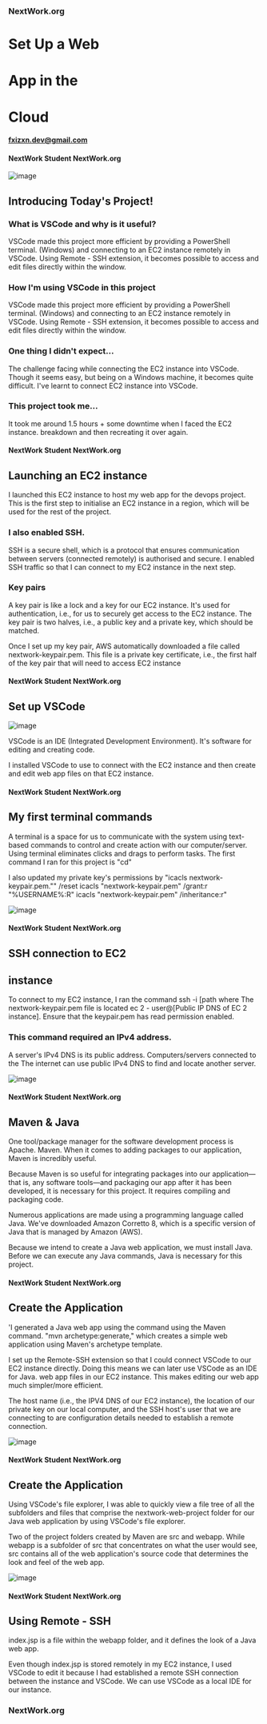 ### NextWork.org

# Set Up a Web

# App in the

# Cloud

#### fxizxn.dev@gmail.com


#### NextWork Student NextWork.org

![image](1.png)

## Introducing Today's Project!

### What is VSCode and why is it useful?

VSCode made this project more efficient by providing a PowerShell terminal.
(Windows) and connecting to an EC2 instance remotely in VSCode. Using Remote -
SSH extension, it becomes possible to access and edit files directly within the
window.

### How I'm using VSCode in this project

VSCode made this project more efficient by providing a PowerShell terminal.
(Windows) and connecting to an EC2 instance remotely in VSCode. Using Remote -
SSH extension, it becomes possible to access and edit files directly within the
window.

### One thing I didn't expect...

The challenge facing while connecting the EC2 instance into VSCode. Though it
seems easy, but being on a Windows machine, it becomes quite difficult. I've
learnt to connect EC2 instance into VSCode.

### This project took me...

It took me around 1.5 hours + some downtime when I faced the EC2 instance.
breakdown and then recreating it over again.


#### NextWork Student NextWork.org

## Launching an EC2 instance

I launched this EC2 instance to host my web app for the devops project. This is
the first step to initialise an EC2 instance in a region, which will be used for the
rest of the project.

### I also enabled SSH.

SSH is a secure shell, which is a protocol that ensures communication between
servers (connected remotely) is authorised and secure. I enabled SSH traffic so
that I can connect to my EC2 instance in the next step.

### Key pairs

A key pair is like a lock and a key for our EC2 instance. It's used for
authentication, i.e., for us to securely get access to the EC2 instance. The key
pair is two halves, i.e., a public key and a private key, which should be matched.

Once I set up my key pair, AWS automatically downloaded a file called
nextwork-keypair.pem. This file is a private key certificate, i.e., the first half of the
key pair that will need to access EC2 instance


#### NextWork Student NextWork.org

## Set up VSCode

![image](2.png)

VSCode is an IDE (Integrated Development Environment). It's software for
editing and creating code.

I installed VSCode to use to connect with the EC2 instance and then create and
edit web app files on that EC2 instance.


#### NextWork Student NextWork.org

## My first terminal commands

A terminal is a space for us to communicate with the system using text-based
commands to control and create action with our computer/server. Using
terminal eliminates clicks and drags to perform tasks. The first command I ran
for this project is "cd"

I also updated my private key's permissions by "icacls nextwork-keypair.pem.""
/reset icacls "nextwork-keypair.pem" /grant:r "%USERNAME%:R" icacls
"nextwork-keypair.pem" /inheritance:r"

![image](3.png)

#### NextWork Student NextWork.org

## SSH connection to EC2

## instance

To connect to my EC2 instance, I ran the command ssh -i [path where
The nextwork-keypair.pem file is located ec 2 - user@[Public IP DNS of EC 2
instance]. Ensure that the keypair.pem has read permission enabled.

### This command required an IPv4 address.

A server's IPv4 DNS is its public address. Computers/servers connected to the
The internet can use public IPv4 DNS to find and locate another server.

![image](4.png)

#### NextWork Student NextWork.org

## Maven & Java

One tool/package manager for the software development process is Apache.
Maven. When it comes to adding packages to our application, Maven is
incredibly useful.

Because Maven is so useful for integrating packages into our application—that
is, any software tools—and packaging our app after it has been developed, it is
necessary for this project. It requires compiling and packaging code.

Numerous applications are made using a programming language called Java.
We've downloaded Amazon Corretto 8, which is a specific version of Java that
is managed by Amazon (AWS).

Because we intend to create a Java web application, we must install Java.
Before we can execute any Java commands, Java is necessary for this project.


#### NextWork Student NextWork.org

## Create the Application

'I generated a Java web app using the command using the Maven command.
"mvn archetype:generate," which creates a simple web application using
Maven's archetype template.

I set up the Remote-SSH extension so that I could connect VSCode to our EC2
instance directly. Doing this means we can later use VSCode as an IDE for Java.
web app files in our EC2 instance. This makes editing our web app much
simpler/more efficient.

The host name (i.e., the IPV4 DNS of our EC2 instance), the location of our
private key on our local computer, and the SSH host's user that we are
connecting to are configuration details needed to establish a remote
connection.

![image](5.png)

#### NextWork Student NextWork.org

## Create the Application

Using VSCode's file explorer, I was able to quickly view a file tree of all the
subfolders and files that comprise the nextwork-web-project folder for our
Java web application by using VSCode's file explorer.

Two of the project folders created by Maven are src and webapp. While
webapp is a subfolder of src that concentrates on what the user would see, src
contains all of the web application's source code that determines the look and
feel of the web app.

![image](7.png)

#### NextWork Student NextWork.org

## Using Remote - SSH

index.jsp is a file within the webapp folder, and it defines the look of a Java web
app.

Even though index.jsp is stored remotely in my EC2 instance, I used VSCode to
edit it because I had established a remote SSH connection between the
instance and VSCode. We can use VSCode as a local IDE for our instance.


### NextWork.org
